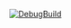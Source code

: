 [![DebugBuild](https://github.com/HirotoMikami11/mikamiEngine/actions/workflows/DebugBuild.yml/badge.svg)](https://github.com/HirotoMikami11/mikamiEngine/actions/workflows/DebugBuild.yml)
